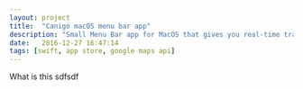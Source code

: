 ```yaml
---
layout: project
title:  "Canigo macOS menu bar app"
description: "Small Menu Bar app for MacOS that gives you real-time travel times for any destination. Perfect tool for commuters."
date:   2016-12-27 16:47:14
tags: [swift, app store, google maps api]
---
```


What is this sdfsdf